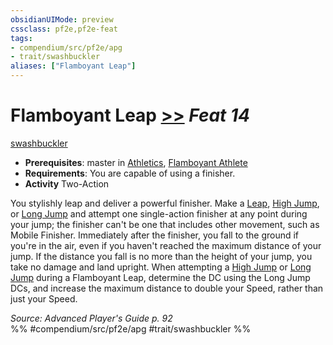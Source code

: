 ```yaml
---
obsidianUIMode: preview
cssclass: pf2e,pf2e-feat
tags:
- compendium/src/pf2e/apg
- trait/swashbuckler
aliases: ["Flamboyant Leap"]
---
```

# Flamboyant Leap  [>>](../../Rules/core-rulebook/chapter-9-playing-the-game.md#Actions "Two-Action") *Feat 14*  
[swashbuckler](../../Rules/traits/swashbuckler-apg.md)  

- **Prerequisites**: master in [Athletics](../skills.md#Athletics), [Flamboyant Athlete](flamboyant-athlete-apg.md)
- **Requirements**: You are capable of using a finisher.
- **Activity** Two-Action

You stylishly leap and deliver a powerful finisher. Make a [Leap](../../Rules/actions/leap.md), [High Jump](../../Rules/actions/high-jump.md), or [Long Jump](../../Rules/actions/long-jump.md) and attempt one single-action finisher at any point during your jump; the finisher can't be one that includes other movement, such as Mobile Finisher. Immediately after the finisher, you fall to the ground if you're in the air, even if you haven't reached the maximum distance of your jump. If the distance you fall is no more than the height of your jump, you take no damage and land upright. When attempting a [High Jump](../../Rules/actions/high-jump.md) or [Long Jump](../../Rules/actions/long-jump.md) during a Flamboyant Leap, determine the DC using the Long Jump DCs, and increase the maximum distance to double your Speed, rather than just your Speed.

*Source: Advanced Player's Guide p. 92*  
%% #compendium/src/pf2e/apg #trait/swashbuckler %%